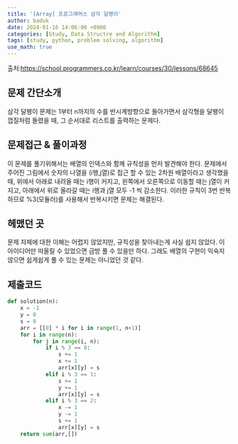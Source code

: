 ```yaml
---
title: '[Array] 프로그래머스 삼각 달팽이'
author: baduk
date: 2024-01-16 14:06:00 +0900
categories: [Study, Data Structre and Algorithm]
tags: [study, python, problem solving, algorithm]
use_math: true
---
```

출처:<https://school.programmers.co.kr/learn/courses/30/lessons/68645>

## 문제 간단소개
삼각 달팽이 문제는 1부터 n까지의 수를 반시계방향으로 돌아가면서 삼각형을 달팽이 껍질처럼 돌렸을 때, 그 순서대로 리스트를 출력하는 문제다.

## 문제접근 & 풀이과정
이 문제를 풀기위해서는 배열의 인덱스와 함께 규칙성을 먼저 발견해야 한다. 문제에서 주어진 그림에서 숫자의 나열을 (i행,j열)로 접근 할 수 있는 2차원 배열이라고 생각했을때, 위에서 아래로 내려올 때는 i행이 커지고, 왼쪽에서 오른쪽으로 이동할 때는 j열이 커지고, 아래에서 위로 올라갈 때는 i행과 j열 모두 -1 씩 감소한다. 이러한 규칙이 3번 반복하므로 %3(모듈러)를 사용해서 반복시키면 문제는 해결된다.


## 헤맸던 곳
문제 자체에 대한 이해는 어렵지 않았지만, 규칙성을 찾아내는게 사실 쉽지 않았다. 이 아이디어만 떠올릴 수 있었으면 금방 풀 수 있을만 하다. 그래도 배열의 구현이 익숙지 않으면 쉽게쉽게 풀 수 있는 문제는 아니었던 것 같다.

## 제출코드
```python
def solution(n):
    x = -1
    y = 0
    s = 0
    arr = [[0] * i for i in range(1, n+1)]
    for i in range(n):
        for j in range(i, n):
            if i % 3 == 0:
                s += 1
                x += 1
                arr[x][y] = s
            elif i % 3 == 1:
                s += 1
                y += 1
                arr[x][y] = s
            elif i % 3 == 2:
                x -= 1
                y -= 1
                s += 1
                arr[x][y] = s
    return sum(arr,[])
```



